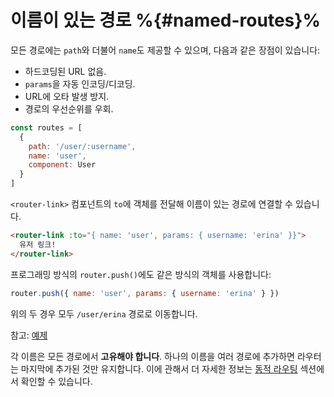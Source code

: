 # 이름이 있는 경로 %{#named-routes}%

<VueSchoolLink
href="https://vueschool.io/lessons/named-routes"
title="Learn about the named routes"
/>

모든 경로에는 `path`와 더불어 `name`도 제공할 수 있으며, 다음과 같은 장점이 있습니다:

- 하드코딩된 URL 없음.
- `params`을 자동 인코딩/디코딩.
- URL에 오타 발생 방지.
- 경로의 우선순위를 우회.

```js
const routes = [
  {
    path: '/user/:username',
    name: 'user',
    component: User
  }
]
```

`<router-link>` 컴포넌트의 `to`에 객체를 전달해 이름이 있는 경로에 연결할 수 있습니다.

```html
<router-link :to="{ name: 'user', params: { username: 'erina' }}">
  유저 링크!
</router-link>
```

프로그래밍 방식의 `router.push()`에도 같은 방식의 객체를 사용합니다:

```js
router.push({ name: 'user', params: { username: 'erina' } })
```

위의 두 경우 모두 `/user/erina` 경로로 이동합니다.

참고: [예제](https://github.com/vuejs/vue-router/blob/dev/examples/named-routes/app.js)

각 이름은 모든 경로에서 **고유해야 합니다**. 하나의 이름을 여러 경로에 추가하면 라우터는 마지막에 추가된 것만 유지합니다. 이에 관해서 더 자세한 정보는 [동적 라우팅](../advanced/dynamic-routing.md#removing-routes) 섹션에서 확인할 수 있습니다.
